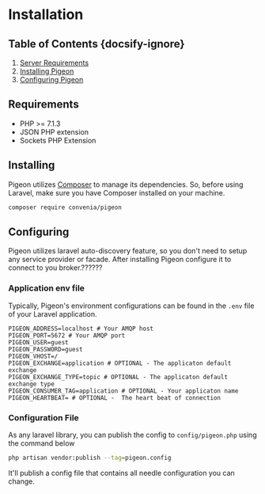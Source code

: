 # Installation
## Table of Contents {docsify-ignore}
 1. [Server Requirements](#requirements)
 2. [Installing Pigeon](#installing)
 3. [Configuring Pigeon](#configuring)
 
## Requirements
 - PHP >= 7.1.3
 - JSON PHP extension
 - Sockets PHP Extension
 
## Installing
Pigeon utilizes [Composer](https://getcomposer.org/) to manage its dependencies. So, before using Laravel, make sure you have Composer installed on your machine.

```bash
composer require convenia/pigeon
```

## Configuring
Pigeon utilizes laravel auto-discovery feature, so you don't need to setup any service provider or facade.
After installing Pigeon configure it to connect to you broker.??????

### Application env file
Typically, Pigeon's environment configurations can be found in the `.env` file of your Laravel application.

```dotenv
PIGEON_ADDRESS=localhost # Your AMQP host
PIGEON_PORT=5672 # Your AMQP port
PIGEON_USER=guest
PIGEON_PASSWORD=guest
PIGEON_VHOST=/
PIGEON_EXCHANGE=application # OPTIONAL - The applicaton default exchange
PIGEON_EXCHANGE_TYPE=topic # OPTIONAL - The applicaton default exchange type
PIGEON_CONSUMER_TAG=application # OPTIONAL - Your applicaton name
PIGEON_HEARTBEAT= # OPTIONAL -  The heart beat of connection
```

### Configuration File
As any laravel library, you can publish the config to `config/pigeon.php` using the command below

```bash
php artisan vendor:publish --tag=pigeon.config
```

It'll publish a config file that contains all needle configuration you can change.
